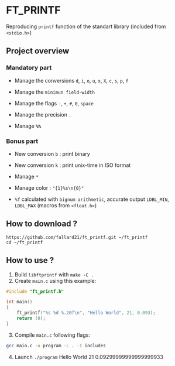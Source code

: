 # FT_PRINTF
Reproducing `printf` function of the standart library (included from `<stdio.h>`)
## Project overview
### Mandatory part
* Manage the conversions `d`, `i`, `o`, `u`, `x`, `X`, `c`, `s`, `p`, `f`

* Manage the `minimun field-width`

* Manage the flags `-`, `+`, `#`, `0`, `space`

* Manage the precision `.`

* Manage **`%%`**

### Bonus part
* New conversion `b` : print binary

* New conversion `k` : print unix-time in ISO format

* Manage `*`

* Manage color : `"{1}%s\n{0}"`

* `%f` calculated with `bignum arithmetic`, accurate output `LDBL_MIN`, `LDBL_MAX` (macros from `<float.h>`)

## How to download ?
	https://github.com/fallard21/ft_printf.git ~/ft_printf
	cd ~/ft_printf
	
## How to use ?
1.   Build `libftprintf` with `make -C .`
2.   Create `main.c` using this example:
```C
#include "ft_printf.h"

int main()
{
	ft_printf("%s %d %.20f\n", "Hello World", 21, 0.093);
	return (0);
}
```
3.   Compile `main.c` following flags:
```bash
gcc main.c -o program -L . -I includes
```
4. Launch `./program`
	Hello World 21 0.09299999999999999933
